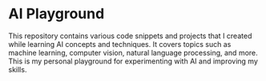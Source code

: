 # AI Playground

This repository contains various code snippets and projects that I created while learning AI concepts and techniques. It covers topics such as machine learning, computer vision, natural language processing, and more. This is my personal playground for experimenting with AI and improving my skills.
